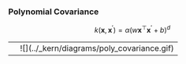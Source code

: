 ### Polynomial Covariance

$$k(\mathbf{x}, \mathbf{x}^\prime) = \alpha(w \mathbf{x}^\top
\mathbf{x}^\prime + b)^d$$

<table><tr><td>
<object class="svgplot"
data="../_kern/diagrams/poly_covariance.svg"></object>
</td>
<td>
![](../_kern/diagrams/poly_covariance.gif)
</td>
</tr>
</table>


